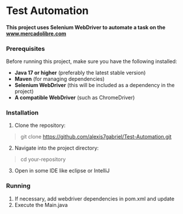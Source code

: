 # Test Automation

#### This project uses Selenium WebDriver to automate a task on the www.mercadolibre.com

### Prerequisites
Before running this project, make sure you have the following installed:

- **Java 17 or higher** (preferably the latest stable version)
- **Maven**  (for managing dependencies)
- **Selenium WebDriver** (this will be included as a dependency in the project)
- **A compatible WebDriver** (such as ChromeDriver)

### Installation
1. Clone the repository:
> git clone https://github.com/alexis7gabriel/Test-Automation.git

2. Navigate into the project directory:
> cd your-repository

3. Open in some IDE like eclipse or IntelliJ

### Running
1. If necessary, add webdriver dependencies in pom.xml and update
2. Execute the Main.java
